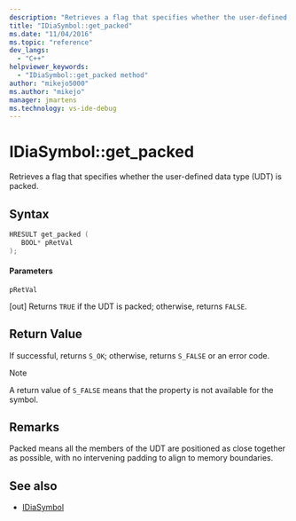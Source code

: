 ```yaml
---
description: "Retrieves a flag that specifies whether the user-defined data type (UDT) is packed."
title: "IDiaSymbol::get_packed"
ms.date: "11/04/2016"
ms.topic: "reference"
dev_langs:
  - "C++"
helpviewer_keywords:
  - "IDiaSymbol::get_packed method"
author: "mikejo5000"
ms.author: "mikejo"
manager: jmartens
ms.technology: vs-ide-debug
---
```

# IDiaSymbol::get_packed

Retrieves a flag that specifies whether the user-defined data type (UDT) is packed.

## Syntax

```C++
HRESULT get_packed ( 
   BOOL* pRetVal
);
```

#### Parameters
 `pRetVal`

[out] Returns `TRUE` if the UDT is packed; otherwise, returns `FALSE`.

## Return Value
 If successful, returns `S_OK`; otherwise, returns `S_FALSE` or an error code.

> [!NOTE]
> A return value of `S_FALSE` means that the property is not available for the symbol.

## Remarks
 Packed means all the members of the UDT are positioned as close together as possible, with no intervening padding to align to memory boundaries.

## See also
- [IDiaSymbol](../../debugger/debug-interface-access/idiasymbol.md)
